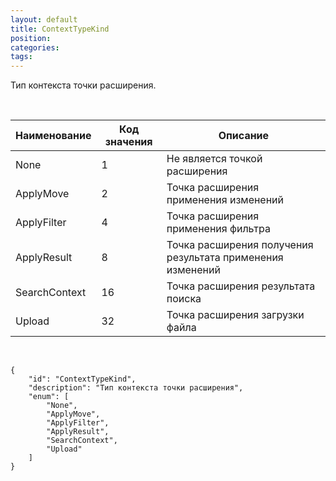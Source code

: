 ```yaml
---
layout: default
title: ContextTypeKind
position: 
categories: 
tags: 
---
```


Тип контекста точки расширения.

 

|Наименование|Код значения|Описание|
|------------|------------|--------|
|None|1|Не является точкой расширения|
|ApplyMove|2|Точка расширения применения изменений|
|ApplyFilter|4|Точка расширения применения фильтра|
|ApplyResult|8|Точка расширения получения результата применения изменений|
|SearchContext|16|Точка расширения результата поиска|
|Upload|32|Точка расширения загрузки файла|

    

```
{
	"id": "ContextTypeKind",
	"description": "Тип контекста точки расширения",
	"enum": [
		"None",
		"ApplyMove",
		"ApplyFilter",
		"ApplyResult",
		"SearchContext",
		"Upload"
	]
}
```

 

 

